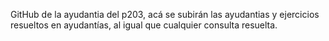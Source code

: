 GitHub de la ayudantia del p203, acá se subirán las ayudantias y ejercicios resueltos en ayudantías, al igual que cualquier consulta resuelta.
